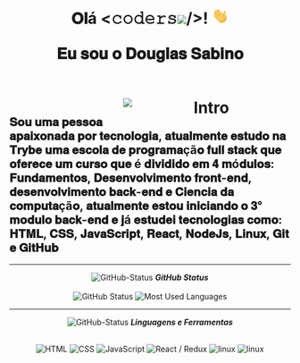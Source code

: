 <h1 align="center">𝐎𝐥á <𝚌𝚘𝚍𝚎𝚛𝚜<img src="https://github.com/TheDudeThatCode/TheDudeThatCode/blob/master/Assets/Earth.gif" width="24px">/>! <img src="https://raw.githubusercontent.com/ABSphreak/ABSphreak/master/gifs/Hi.gif" width="30px">
  
𝐄𝐮 𝐬𝐨𝐮 𝐨 𝐃𝐨𝐮𝐠𝐥𝐚𝐬 𝐒𝐚𝐛𝐢𝐧𝐨
  
  <br />
  
<img align="right" width=300px alt="Intro" src="https://c.tenor.com/W9_8dfFmyr0AAAAM/pixel-game.gif" />
  
##  𝐒𝐨𝐮 𝐮𝐦𝐚 𝐩𝐞𝐬𝐬𝐨𝐚 𝐚𝐩𝐚𝐢𝐱𝐨𝐧𝐚𝐝𝐚 𝐩𝐨𝐫 𝐭𝐞𝐜𝐧𝐨𝐥𝐨𝐠𝐢𝐚, 𝐚𝐭𝐮𝐚𝐥𝐦𝐞𝐧𝐭𝐞 𝐞𝐬𝐭𝐮𝐝𝐨 𝐧𝐚 𝐓𝐫𝐲𝐛𝐞 𝐮𝐦𝐚 𝐞𝐬𝐜𝐨𝐥𝐚 𝐝𝐞 𝐩𝐫𝐨𝐠𝐫𝐚𝐦𝐚çã𝐨 𝐟𝐮𝐥𝐥 𝐬𝐭𝐚𝐜𝐤 𝐪𝐮𝐞 𝐨𝐟𝐞𝐫𝐞𝐜𝐞 𝐮𝐦 𝐜𝐮𝐫𝐬𝐨 𝐪𝐮𝐞 é 𝐝𝐢𝐯𝐢𝐝𝐢𝐝𝐨 𝐞𝐦 𝟒 𝐦ó𝐝𝐮𝐥𝐨𝐬: 𝐅𝐮𝐧𝐝𝐚𝐦𝐞𝐧𝐭𝐨𝐬, 𝐃𝐞𝐬𝐞𝐧𝐯𝐨𝐥𝐯𝐢𝐦𝐞𝐧𝐭𝐨 𝐟𝐫𝐨𝐧𝐭-𝐞𝐧𝐝, 𝐝𝐞𝐬𝐞𝐧𝐯𝐨𝐥𝐯𝐢𝐦𝐞𝐧𝐭𝐨 𝐛𝐚𝐜𝐤-𝐞𝐧𝐝 𝐞 𝐂𝐢𝐞𝐧𝐜𝐢𝐚 𝐝𝐚 𝐜𝐨𝐦𝐩𝐮𝐭𝐚çã𝐨, 𝐚𝐭𝐮𝐚𝐥𝐦𝐞𝐧𝐭𝐞 𝐞𝐬𝐭𝐨𝐮 𝐢𝐧𝐢𝐜𝐢𝐚𝐧𝐝𝐨 𝐨 𝟑° 𝐦𝐨𝐝𝐮𝐥𝐨 𝐛𝐚𝐜𝐤-𝐞𝐧𝐝 𝐞 𝐣á 𝐞𝐬𝐭𝐮𝐝𝐞𝐢 𝐭𝐞𝐜𝐧𝐨𝐥𝐨𝐠𝐢𝐚𝐬 𝐜𝐨𝐦𝐨: 𝐇𝐓𝐌𝐋, 𝐂𝐒𝐒, 𝐉𝐚𝐯𝐚𝐒𝐜𝐫𝐢𝐩𝐭, 𝐑𝐞𝐚𝐜𝐭, 𝐍𝐨𝐝𝐞𝐉𝐬, 𝐋𝐢𝐧𝐮𝐱, 𝐆𝐢𝐭 𝐞 𝐆𝐢𝐭𝐇𝐮𝐛
  
<hr>
<p align="center">
<img src="https://media.giphy.com/media/8UHRm5oY4k4FDxq5QG/giphy.gif" width="30px" alt="GitHub-Status"/>&nbsp;<i><b>GitHub Status</b></i><br>
  <br>
<img src="https://github-readme-stats.vercel.app/api?username=DouglasSabino&count_private=true&show_icons=true&theme=great-gatsby" width="420px" alt="GitHub Status"/>
<img src = "https://github-readme-stats.vercel.app/api/top-langs/?username=DouglasSabino&show_icons=true&layout=compact&theme=great-gatsby" width="350px" alt="Most Used Languages">
</p>
  
  <hr>
<p align="center">
<img src="https://media.giphy.com/media/8UHRm5oY4k4FDxq5QG/giphy.gif" width="30px" alt="GitHub-Status"/>&nbsp;<i><b>Linguagens e Ferramentas</b></i><br>
  <br>
  
  <p align="center">
    <img src="https://logodownload.org/wp-content/uploads/2016/10/html5-logo.png" alt="HTML" width="80px">
    <img src="https://logodownload.org/wp-content/uploads/2017/04/css-3-logo.png" alt="CSS" width="80px">
    <img src="https://upload.wikimedia.org/wikipedia/commons/thumb/9/99/Unofficial_JavaScript_logo_2.svg/2048px-Unofficial_JavaScript_logo_2.svg.png" alt="JavaScript" width="80px">
      <img src="https://miro.medium.com/max/1400/1*HBoFpeOTCuIDQMKsSpYN7A.png" alt="React / Redux" width="200px">
       <img src="https://www.shareicon.net/data/128x128/2016/06/20/606964_github_4096x4096.png" alt="linux" width="100px">
    <img src="https://logosmarcas.net/wp-content/uploads/2020/09/Linux-Logo-650x366.png" alt="linux" width="180px">
 
  </p>
  
